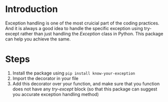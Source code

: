 # Introduction

Exception handling is one of the most cruicial part of the coding practices. And it is always a good idea to handle the specific exception using try-except rather than just handling the *Exception* class in Python. This package can help you achieve the same.

# Steps

1. Install the package using `pip install know-your-exception`
2. Import the decorator in your file
3. Add this decorator over your function, and make sure that you function does not have any *try-except* block (so that this package can suggest you accurate exception handling method)